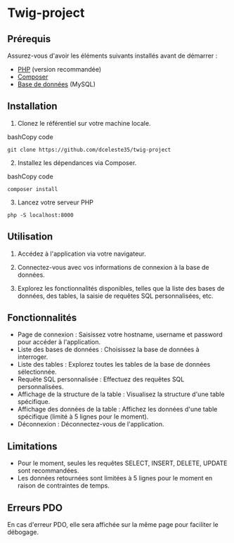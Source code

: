 # Twig-project


## Prérequis

Assurez-vous d'avoir les éléments suivants installés avant de démarrer :

- [PHP](https://www.php.net/) (version recommandée)
- [Composer](https://getcomposer.org/)
- [Base de données](https://chat.openai.com/c/68c9f556-70d6-419b-bf8a-38edee542358#) (MySQL)

## Installation

1. Clonez le référentiel sur votre machine locale.

bashCopy code

`git clone https://github.com/dceleste35/twig-project`

2. Installez les dépendances via Composer.

bashCopy code

`composer install`

3. Lancez votre serveur PHP

`php -S localhost:8000`

## Utilisation

1. Accédez à l'application via votre navigateur.

2. Connectez-vous avec vos informations de connexion à la base de données.

3. Explorez les fonctionnalités disponibles, telles que la liste des bases de données, des tables, la saisie de requêtes SQL personnalisées, etc.


## Fonctionnalités

- Page de connexion : Saisissez votre hostname, username et password pour accéder à l'application.
- Liste des bases de données : Choisissez la base de données à interroger.
- Liste des tables : Explorez toutes les tables de la base de données sélectionnée.
- Requête SQL personnalisée : Effectuez des requêtes SQL personnalisées.
- Affichage de la structure de la table : Visualisez la structure d'une table spécifique.
- Affichage des données de la table : Affichez les données d'une table spécifique (limité à 5 lignes pour le moment).
- Déconnexion : Déconnectez-vous de l'application.

## Limitations

- Pour le moment, seules les requêtes SELECT, INSERT, DELETE, UPDATE sont recommandées.
- Les données retournées sont limitées à 5 lignes pour le moment en raison de contraintes de temps.

## Erreurs PDO

En cas d'erreur PDO, elle sera affichée sur la même page pour faciliter le débogage.
